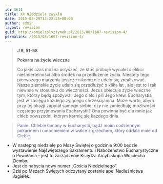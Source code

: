 ```yaml
---
id: 1611
title: XX Niedziela zwykła
date: 2015-08-29T13:22:25+00:00
author: admin
layout: revision
guid: http://anielaolsztynek.pl/2015/08/1607-revision-4/
permalink: /2015/08/1607-revision-4/
---
```

> **J 6, 51-58**
> 
> **Pokarm na życie wieczne**
> 
> Co jakiś czas można usłyszeć, że ktoś próbuje wynaleźć eliksir nieśmiertelności albo środek na przedłużenie życia. Niestety tego pierwszego marzenia jeszcze nikomu nie udało się zrealizować. Nasze ziemskie życie udało się przedłużyć o kilka lat , ale jest to i tak niewiele w stosunku do wieczności. Jezus obiecuje życie wieczne tym, którzy będą spożywali Jego ciało i pili Jego krew. Eucharystia jest w zasięgu każdego żyjącego chrześcijanina. Może warto, abym przy tej okazji zapytał samego siebie: czy nie zaniedbuję możliwości częstego przyjmowania Eucharystii? Ona powinna być dla mnie jak chleb powszedni, którym karmię się każdego dnia.

> <span style="color: #666699;">Panie, Chlebie łamany w Eucharystii, bądź moim codziennym pokarmem i umocnieniem w walce z grzechem, który oddala mnie od Ciebie.</span>

  * W następną niedzielę po Mszy Świętej o godzinie 9:00 będzie wystawienie Najświętszego Sakramentu i Nabożeństwo Eucharystyczne o Powołania &#8211; jest to zarządzenie Księdza Arcybiskupa Wojciecha Ziemby.
  * Jest do nabycia nowy numer &#8222;Gościa Niedzielnego&#8221;.
  * Dziś po Mszach Świętych odczytany zostanie apel Nadleśnictwa Jagiełek.